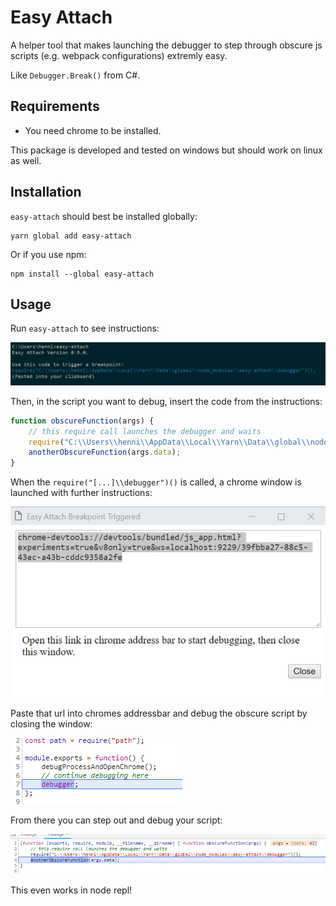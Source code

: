 # Easy Attach

A helper tool that makes launching the debugger to step through obscure js scripts (e.g. webpack configurations) extremly easy.

Like `Debugger.Break()` from C#.

## Requirements
* You need chrome to be installed.

This package is developed and tested on windows but should work on linux as well.

## Installation
`easy-attach` should best be installed globally:
```
yarn global add easy-attach
```
Or if you use npm:
```
npm install --global easy-attach
```

## Usage
Run `easy-attach` to see instructions:

![cli](docs/cli.png)

Then, in the script you want to debug, insert the code from the instructions:
```js
function obscureFunction(args) {
    // this require call launches the debugger and waits
    require("C:\\Users\\henni\\AppData\\Local\\Yarn\\Data\\global\\node_modules\\easy-attach\\debugger")();
    anotherObscureFunction(args.data);
}
```

When the `require("[...]\\debugger")()` is called, a chrome window is launched with further instructions:

![chrome window](docs/chrome-window.png)

Paste that url into chromes addressbar and debug the obscure script by closing the window:

![chrome window](docs/debug1.png)

From there you can step out and debug your script:

![chrome window](docs/debug2.png)

This even works in node repl!
